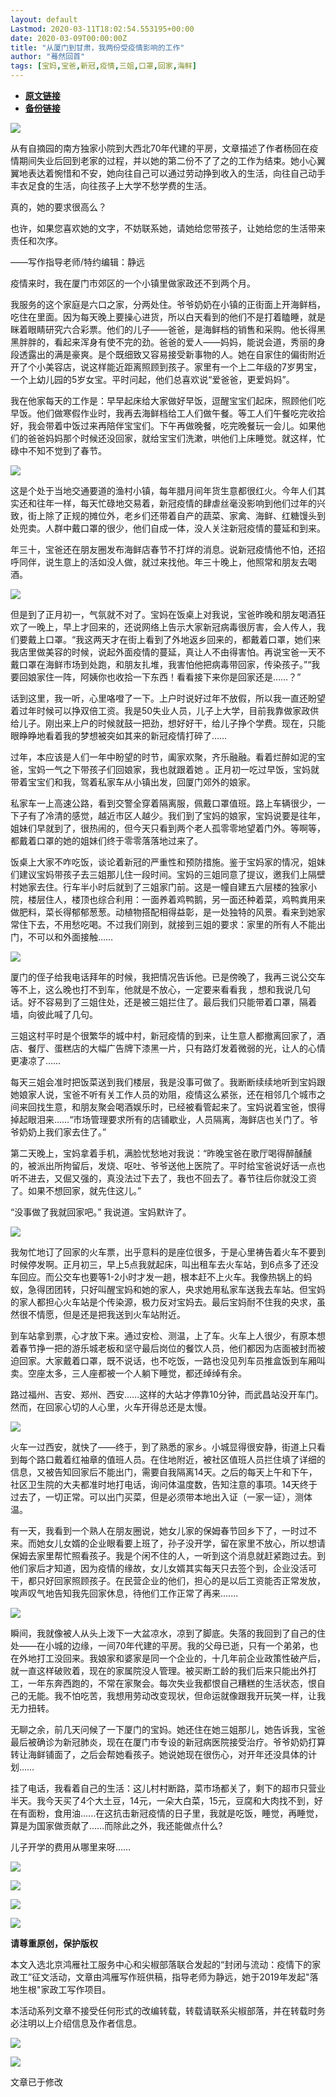 ```yaml
---
layout: default
Lastmod: 2020-03-11T18:02:54.553195+00:00
date: 2020-03-09T00:00:00Z
title: "从厦门到甘肃，我两份受疫情影响的工作"
author: "蓦然回首"
tags: [宝妈,宝爸,新冠,疫情,三姐,口罩,回家,海鲜]
---
```


* [**原文链接**](https://mp.weixin.qq.com/s/tSGvquZkFMiBX7iw7IRaYQ)
* [**备份链接**](https://archive.li/wip/lNuuH)


  

  

  

  

  

  

  

  

  

  

  

  

  

  

  

  

  

  

  

  

  

  

  

  

  

  

  

  

![](/images/post/bbbfdfd2b93a92d90a16e10ce96ac4d1.jpg)

从有自摘园的南方独家小院到大西北70年代建的平房，文章描述了作者杨回在疫情期间失业后回到老家的过程，并以她的第二份不了了之的工作为结束。她小心翼翼地表达着惋惜和不安，她向往自己可以通过劳动挣到收入的生活，向往自己动手丰衣足食的生活，向往孩子上大学不愁学费的生活。

真的，她的要求很高么？

也许，如果您喜欢她的文字，不妨联系她，请她给您带孩子，让她给您的生活带来责任和次序。

——写作指导老师/特约编辑：静远

疫情来时，我在厦门市郊区的一个小镇里做家政还不到两个月。  

我服务的这个家庭是六口之家，分两处住。爷爷奶奶在小镇的正街面上开海鲜档，吃住在里面。因为每天晚上要操心进货，所以白天看到的他们不是打着瞌睡，就是眯着眼睛研究六合彩票。他们的儿子——爸爸，是海鲜档的销售和采购。他长得黑黑胖胖的，看起来浑身有使不完的劲。爸爸的爱人——妈妈，能说会道，秀丽的身段透露出的满是豪爽。是个既细致又容易接受新事物的人。她在自家住的偏街附近开了个小美容店，说这样能近距离照顾到孩子。家里有一个上二年级的7岁男宝，一个上幼儿园的5岁女宝。平时问起，他们总喜欢说“爱爸爸，更爱妈妈”。

我在他家每天的工作是：早早起床给大家做好早饭，逗醒宝宝们起床，照顾他们吃早饭。他们做寒假作业时，我再去海鲜档给工人们做午餐。等工人们午餐吃完收拾好，我会带着中饭过来再陪伴宝宝们。下午再做晚餐，吃完晚餐玩一会儿。如果他们的爸爸妈妈那个时候还没回家，就给宝宝们洗漱，哄他们上床睡觉。就这样，忙碌中不知不觉到了春节。

![](/images/post/69bc146094a2e11147e1c80ccf8887b3.jpg)  

这是个处于当地交通要道的渔村小镇，每年腊月间年货生意都很红火。今年人们其实还和往年一样，每天忙碌地交易着，新冠疫情的肆虐丝毫没影响到他们过年的兴致，街上除了正规的摊位外，老乡们还带着自产的蔬菜、家禽、海鲜、红糖馒头到处兜卖。人群中戴口罩的很少，他们自成一体，没人关注新冠疫情的蔓延和到来。

年三十，宝爸还在朋友圈发布海鲜店春节不打烊的消息。说新冠疫情他不怕，还招呼同伴，说生意上的活如没人做，就过来找他。年三十晚上，他照常和朋友去喝酒。

![](/images/post/4dbcd0dfa20e67493b90e4b57a436937.jpg)  

但是到了正月初一，气氛就不对了。宝妈在饭桌上对我说，宝爸昨晚和朋友喝酒狂欢了一晚上，早上才回来的，还说网络上告示大家新冠病毒很厉害，会人传人，我们要戴上口罩。“我这两天才在街上看到了外地返乡回来的，都戴着口罩，她们来我店里做美容的时候，说起外面疫情的蔓延，真让人不由得害怕。再说宝爸一天不戴口罩在海鲜市场到处跑，和朋友扎堆，我害怕他把病毒带回家，传染孩子。”“我要回娘家住一阵，阿姨你也收拾一下东西！看看接下来你是回家还是……？” 

话到这里，我一听，心里咯噔了一下。上户时说好过年不放假，所以我一直还盼望着过年时候可以挣双倍工资。我是50失业人员，儿子上大学，目前我靠做家政供给儿子。刚出来上户的时候就鼓一把劲，想好好干，给儿子挣个学费。现在，只能眼睁睁地看着我的梦想被突如其来的新冠疫情打碎了……

过年，本应该是人们一年中盼望的时节，阖家欢聚，齐乐融融。看着烂醉如泥的宝爸，宝妈一气之下带孩子们回娘家，我也就跟着她 。正月初一吃过早饭，宝妈就带着宝宝们和我，驾着私家车从小镇出发，回厦门郊外的娘家。

私家车一上高速公路，看到交警全穿着隔离服，佩戴口罩值班。路上车辆很少，一下子有了冷清的感觉，越近市区人越少。我们到了宝妈的娘家，宝妈说要是往年，姐妹们早就到了，很热闹的，但今天只看到两个老人孤零零地望着门外。等啊等，都戴着口罩的她的姐妹们终于零零落落地过来了。

饭桌上大家不咋吃饭，谈论着新冠的严重性和预防措施。鉴于宝妈家的情况，姐妹们建议宝妈带孩子去三姐那儿住一段时间。宝妈的三姐同意了提议，邀我们上隔壁村她家去住。行车半小时后就到了三姐家门前。这是一幢自建五六层楼的独家小院，楼层住人，楼顶也综合利用：一面养着鸡鸭鹅，另一面还种着菜，鸡鸭粪用来做肥料，菜长得郁郁葱葱。动植物搭配相得益彰，是一处独特的风景。看来到她家常住下去，不用愁吃喝。不过我们刚到，就接到三姐的要求：家里的所有人不能出门，不可以和外面接触……

![](/images/post/8d32af57125aac5a3ce2c561b155b704.jpg)  

厦门的侄子给我电话拜年的时候，我把情况告诉他。已是傍晚了，我再三说公交车等不上，这么晚也打不到车，他就是不放心，一定要来看看我 ，想和我说几句话。好不容易到了三姐住处，还是被三姐拦住了。最后我们只能带着口罩，隔着墙，向彼此喊了几句。

三姐这村平时是个很繁华的城中村，新冠疫情的到来，让生意人都撤离回家了，酒店、餐厅、蛋糕店的大幅广告牌下漆黑一片，只有路灯发着微弱的光，让人的心情更凄凉了……

每天三姐会准时把饭菜送到我们楼层，我是没事可做了。我断断续续地听到宝妈跟她娘家人说，宝爸不听有关工作人员的劝阻，疫情这么紧张，还在相邻几个城市之间来回找生意，和朋友聚会喝酒娱乐时，已经被看管起来了。宝妈说着宝爸，恨得掉起眼泪来……“市场管理要求所有的店铺歇业，人员隔离，海鲜店也关门了。爷爷奶奶上我们家去住了。”

第二天晚上，宝妈拿着手机，满脸忧愁地对我说：“昨晚宝爸在歌厅喝得醉醺醺的，被派出所拘留后，发烧、呕吐、爷爷送他上医院了。平时给宝爸说好话一点也听不进去，又倔又强的，真没法过下去了，我也不回去了。春节往后你就没工资了。如果不想回家，就先住这儿。”

“没事做了我就回家吧。” 我说道。宝妈默许了。

![](/images/post/d68b623f526500dd7ef8fb4e305a6d3c.jpg)  

我匆忙地订了回家的火车票，出乎意料的是座位很多，于是心里祷告着火车不要到时候停发啊。正月初三，早上5点我就起床，叫出租车去火车站，到6点多了还没车回应。而公交车也要等1-2小时才发一趟，根本赶不上火车。我像热锅上的蚂蚁，急得团团转，只好叫醒宝妈和她的家人，央求她用私家车送我去车站。但宝妈的家人都担心火车站是个传染源，极力反对宝妈去。最后宝妈耐不住我的央求，虽然很不情愿，但是还是把我送到火车站附近。

到车站拿到票，心才放下来。通过安检、测温，上了车。火车上人很少，有原本想着春节挣一把的游乐城老板和坚守最后岗位的餐饮人员，他们都因为店面被封而被迫回家。大家戴着口罩，既不说话，也不吃饭，一路也没见列车员推盒饭到车厢叫卖。空座太多，三人座都被一个人躺下睡觉，都还绰绰有余。

路过福州、吉安、郑州、西安……这样的大站才停靠10分钟，而武昌站没开车门。然而，在回家心切的人心里，火车开得总还是太慢。

![](/images/post/9165967704ae64a97f83d43ae2e2c490.jpg)  

火车一过西安，就快了——终于，到了熟悉的家乡。小城显得很安静，街道上只看到每个路口戴着红袖章的值班人员。在住地附近，被社区值班人员拦住填了详细的信息，又被告知回家后不能出门，需要自我隔离14天。之后的每天上午和下午，社区卫生院的大夫都准时地打电话，询问体温度数，告知注意的事项。14天终于过去了，一切正常。可以出门买菜，但是必须带本地出入证（一家一证），测体温。

有一天，我看到一个熟人在朋友圈说，她女儿家的保姆春节回乡下了，一时过不来。而她女儿女婿的企业眼看要上班了，孙子没开学，留在家里不放心，所以想请保姆去家里帮忙照看孩子。我是个闲不住的人，一听到这个消息就赶紧跑过去。到他们家后才知道，因为疫情的缘故，女儿女婿其实每天只去签个到，企业没活可干，都只好回家照顾孩子。在民营企业的他们，担心的是以后工资能否正常发放，唉声叹气地告知我先回家休息，待他们工作正常了再来…....

![](/images/post/d78c310ed42f9723f9e1793c8e46bf19.jpg)  

瞬间，我就像被人从头上泼下一大盆凉水，凉到了脚底。失落的我回到了自己的住处——在小城的边缘，一间70年代建的平房。我的父母已逝，只有一个弟弟，也在外地打工没回来。我娘家和婆家是同一个企业的，十几年前企业政策性破产后，就一直这样破败着，现在的家属院没人管理。被买断工龄的我们后来只能出外打工，一年东奔西跑的，不常在家聚会。每次失业我都恨自己糟糕的生活状态，恨自己的无能。我不怕吃苦，我想用劳动改变现状，但命运就像跟我开玩笑一样，让我无力扭转。

无聊之余，前几天问候了一下厦门的宝妈。她还住在她三姐那儿，她告诉我，宝爸最后被确诊为新冠肺炎，现在在厦门市专设的新冠病医院接受治疗。爷爷奶奶打算转让海鲜铺面了，之后会帮她看孩子。她说她现在很伤心，对开年还没具体的计划……

挂了电话，我看着自己的生活：这儿村村断路，菜市场都关了，剩下的超市只营业半天。我今天买了4个大土豆，14元，一朵大白菜，15元，豆腐和大肉找不到，好在有面粉，食用油......在这抗击新冠疫情的日子里，我就是吃饭，睡觉，再睡觉，算是为国家做贡献了……而除此之外，我还能做点什么?

儿子开学的费用从哪里来呀……

  

[![](/images/post/c17ee8dc577e663782d6024757826362.jpg)](http://mp.weixin.qq.com/s?__biz=MzA4NTg3OTEzNg==&mid=2653077056&idx=1&sn=613b6b3bf07f298658c5b148068ddfd1&chksm=84072e4fb370a759803f9923d78093bfc616e66b10b13cb792fd2417f46be0e9f1f535a7f906&scene=21#wechat_redirect)

[![](/images/post/04d47c5b9aff2af0ce3dc85d195e8f00.jpg)](http://mp.weixin.qq.com/s?__biz=MzA4NTg3OTEzNg==&mid=2653077100&idx=1&sn=2588428129e778386752bed41378e2da&chksm=84072e63b370a775f34c28824fe584b1536468c1ecbf849416b912c8ace5bc4d47136c5ab23a&scene=21#wechat_redirect)

[![](/images/post/e490c7284b8b80801ccecb8d332fce4c.jpg)](http://mp.weixin.qq.com/s?__biz=MzA4NTg3OTEzNg==&mid=2653077181&idx=1&sn=ecfb346b516cd5c9c9a256bcba624802&chksm=84072eb2b370a7a4df06fd2f1800d6375744ccc39d15bc7ceb93bb5882753b835e4b0a79f0a0&scene=21#wechat_redirect)

  

![](/images/post/cc02e2b65393d965245766924bbe1af5.jpg)

  

**请尊重原创，保护版权**

本文入选北京鸿雁社工服务中心和尖椒部落联合发起的“封闭与流动：疫情下的家政工”征文活动，文章由鸿雁写作班供稿，指导老师为静远，她于2019年发起"落地生根"家政工写作项目。

本活动系列文章不接受任何形式的改编转载，转载请联系尖椒部落，并在转载时务必注明以上介绍信息及作者信息。

![](/images/post/303bf93e7b6b7a24854c5c0af5d86c94.jpg)

![](/images/post/60d499a082385c18ae6cb75eaf18c7a9.jpg)

文章已于修改


